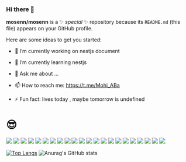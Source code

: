 
<link href="node_modules/@exuanbo/file-icons-js/dist/css/file-icons-cdn.min.css" rel="stylesheet">

### Hi there 👋


**mosenn/mosenn** is a ✨ _special_ ✨ repository because its `README.md` (this file) appears on your GitHub profile.

Here are some ideas to get you started:

- 🔭 I’m currently working on nestjs document
- 🌱 I’m currently learning nestjs

- 💬 Ask me about ...
- 📫 How to reach me: https://t.me/Mohi_ABa
- ⚡ Fun fact: lives today , maybe tomorrow is undefined



# 😎 
<!-- First Row -->
<div>
  <img src='https://img.shields.io/badge/HTML5-E34F26?style=for-the-badge&logo=html5&logoColor=white'/>
  <img src='https://img.shields.io/badge/CSS3-1572B6?style=for-the-badge&logo=css3&logoColor=white'/>
  <img src='https://img.shields.io/badge/Responsive-Design-blue?style=for-the-badge'/>
  <img src='https://img.shields.io/badge/Bootstrap-563D7C?style=for-the-badge&logo=bootstrap&logoColor=white'/>
  <img src='https://img.shields.io/badge/JavaScript-F7DF1E?style=for-the-badge&logo=javascript&logoColor=black'/>
  <img src='https://img.shields.io/badge/RESTful_API-2C3E50?style=for-the-badge'/>
  <img src='https://img.shields.io/badge/Postman-FF6C37?style=for-the-badge&logo=postman&logoColor=white'/>
  <img src='https://img.shields.io/badge/Git-F05032?style=for-the-badge&logo=git&logoColor=white'/>
  <img src='https://img.shields.io/badge/GitHub-181717?style=for-the-badge&logo=github&logoColor=white'/>


<!-- Second Row -->

  <img src='https://img.shields.io/badge/React-61DAFB?style=for-the-badge&logo=react&logoColor=black'/>
  <img src='https://img.shields.io/badge/Redux_Toolkit-764ABC?style=for-the-badge&logo=redux&logoColor=white'/>
  <img src='https://img.shields.io/badge/TypeScript-007ACC?style=for-the-badge&logo=typescript&logoColor=white'/>
  <img src='https://img.shields.io/badge/Tailwind_CSS-38B2AC?style=for-the-badge&logo=tailwind-css&logoColor=white'/>
  <img src='https://img.shields.io/badge/Next.js-000000?style=for-the-badge&logo=next.js&logoColor=white'/>
  <img src='https://img.shields.io/badge/Unit_Test-00BFFF?style=for-the-badge'/>
  <img src='https://img.shields.io/badge/Node.js-43853D?style=for-the-badge&logo=node.js&logoColor=white'/>
  <img src='https://img.shields.io/badge/MongoDB-47A248?style=for-the-badge&logo=mongodb&logoColor=white'/>
  <img src='https://img.shields.io/badge/Express.js-000000?style=for-the-badge&logo=express&logoColor=white'/>


<!-- Third Row -->

  <img src='https://img.shields.io/badge/Swagger-85EA2D?style=for-the-badge&logo=swagger&logoColor=black'/>
  <img src='https://img.shields.io/badge/Nest.js-E0234E?style=for-the-badge&logo=nestjs&logoColor=white'/>
  <img src='https://img.shields.io/badge/Prisma-2D3748?style=for-the-badge&logo=prisma&logoColor=white'/>
  <img src='https://img.shields.io/badge/PostgreSQL-336791?style=for-the-badge&logo=postgresql&logoColor=white'/>
</div>

<div>
  
[![Top Langs](https://github-readme-stats.vercel.app/api/top-langs/?username=mosenn&layout=donut-vertical)](https://github.com/anuraghazra/github-readme-stats)
  ![Anurag's GitHub stats](https://github-readme-stats.vercel.app/api?username=mosenn&show_icons=true&theme=Showingadditionalstats)
</div>

